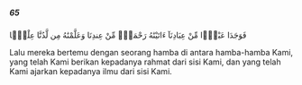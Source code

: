 ##### 65

<span class="ayah">فَوَجَدَا عَبْدًۭا مِّنْ عِبَادِنَآ ءَاتَيْنَٰهُ رَحْمَةًۭ مِّنْ عِندِنَا وَعَلَّمْنَٰهُ مِن لَّدُنَّا عِلْمًۭا</span>

<span class="ayah_translation">Lalu mereka bertemu dengan seorang hamba di antara hamba-hamba Kami, yang telah Kami berikan kepadanya rahmat dari sisi Kami, dan yang telah Kami ajarkan kepadanya ilmu dari sisi Kami.</span>
